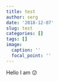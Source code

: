 ```yaml
---
title: test
author: serg
date: '2018-12-07'
slug: test
categories: []
tags: []
image:
  caption: ''
  focal_point: ''
---
```


Hello I am :confused:
